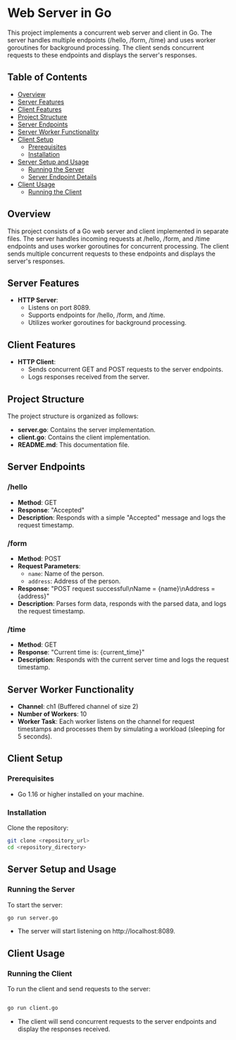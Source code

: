 # Web Server in Go

This project implements a concurrent web server and client in Go. The server handles multiple endpoints (/hello, /form, /time) and uses worker goroutines for background processing. The client sends concurrent requests to these endpoints and displays the server's responses.

## Table of Contents

- [Overview](#overview)
- [Server Features](#server-features)
- [Client Features](#client-features)
- [Project Structure](#project-structure)
- [Server Endpoints](#server-endpoints)
- [Server Worker Functionality](#server-worker-functionality)
- [Client Setup](#client-setup)
  - [Prerequisites](#prerequisites)
  - [Installation](#installation)
- [Server Setup and Usage](#server-setup-and-usage)
  - [Running the Server](#running-the-server)
  - [Server Endpoint Details](#server-endpoint-details)
- [Client Usage](#client-usage)
  - [Running the Client](#running-the-client)

## Overview

This project consists of a Go web server and client implemented in separate files. The server handles incoming requests at /hello, /form, and /time endpoints and uses worker goroutines for concurrent processing. The client sends multiple concurrent requests to these endpoints and displays the server's responses.

## Server Features

- **HTTP Server**:
  - Listens on port 8089.
  - Supports endpoints for /hello, /form, and /time.
  - Utilizes worker goroutines for background processing.

## Client Features

- **HTTP Client**:
  - Sends concurrent GET and POST requests to the server endpoints.
  - Logs responses received from the server.

## Project Structure

The project structure is organized as follows:

- **server.go**: Contains the server implementation.
- **client.go**: Contains the client implementation.
- **README.md**: This documentation file.

## Server Endpoints

### /hello

- **Method**: GET
- **Response**: "Accepted"
- **Description**: Responds with a simple "Accepted" message and logs the request timestamp.

### /form

- **Method**: POST
- **Request Parameters**:
  - `name`: Name of the person.
  - `address`: Address of the person.
- **Response**: "POST request successful\nName = {name}\nAddress = {address}"
- **Description**: Parses form data, responds with the parsed data, and logs the request timestamp.

### /time

- **Method**: GET
- **Response**: "Current time is: {current_time}"
- **Description**: Responds with the current server time and logs the request timestamp.

## Server Worker Functionality

- **Channel**: ch1 (Buffered channel of size 2)
- **Number of Workers**: 10
- **Worker Task**: Each worker listens on the channel for request timestamps and processes them by simulating a workload (sleeping for 5 seconds).

## Client Setup

### Prerequisites

- Go 1.16 or higher installed on your machine.

### Installation

 Clone the repository:

   ```sh
   git clone <repository_url>
   cd <repository_directory>
   ```
## Server Setup and Usage

### Running the Server

To start the server:

```sh
go run server.go
```
- The server will start listening on http://localhost:8089.

## Client Usage
### Running the Client
To run the client and send requests to the server:

```sh

go run client.go
```
- The client will send concurrent requests to the server endpoints and display the responses received.